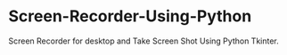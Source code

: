 # Screen-Recorder-Using-Python
Screen Recorder for desktop and Take Screen Shot Using Python Tkinter.
